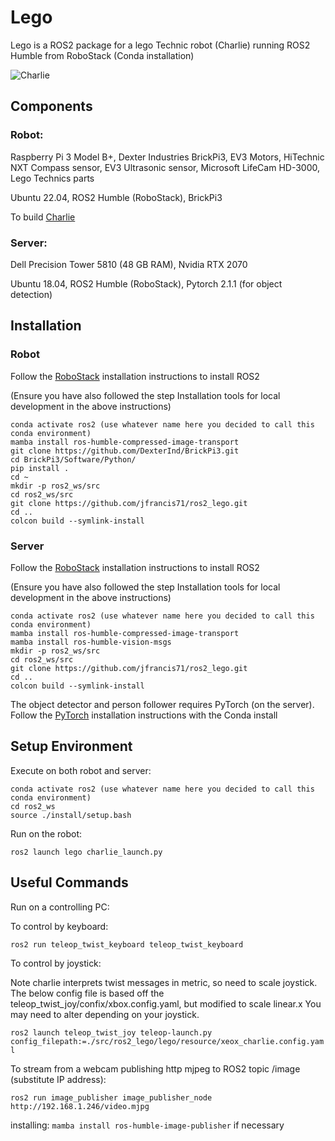 # Lego
Lego is a ROS2 package for a lego Technic robot (Charlie) running ROS2 Humble from RoboStack (Conda installation)

![Charlie](https://drive.google.com/uc?id=1GdqDXQZsIsTLFUqVw2gdJ1S9lr9-x4DP&export=download)

## Components

### Robot:

Raspberry Pi 3 Model B+, Dexter Industries BrickPi3, EV3 Motors, HiTechnic NXT Compass sensor, EV3 Ultrasonic sensor, Microsoft LifeCam HD-3000, Lego Technics parts

Ubuntu 22.04, ROS2 Humble (RoboStack), BrickPi3

To build [Charlie](Charlie.md)


### Server:

Dell Precision Tower 5810 (48 GB RAM), Nvidia RTX 2070

Ubuntu 18.04, ROS2 Humble (RoboStack), Pytorch 2.1.1 (for object detection)

## Installation

### Robot

Follow the [RoboStack](https://robostack.github.io/GettingStarted.html) installation instructions to install ROS2

(Ensure you have also followed the step Installation tools for local development in the above instructions)


```
conda activate ros2 (use whatever name here you decided to call this conda environment)
mamba install ros-humble-compressed-image-transport
git clone https://github.com/DexterInd/BrickPi3.git
cd BrickPi3/Software/Python/
pip install .
cd ~
mkdir -p ros2_ws/src
cd ros2_ws/src
git clone https://github.com/jfrancis71/ros2_lego.git
cd ..
colcon build --symlink-install
```

### Server

Follow the [RoboStack](https://robostack.github.io/GettingStarted.html) installation instructions to install ROS2

(Ensure you have also followed the step Installation tools for local development in the above instructions)


```
conda activate ros2 (use whatever name here you decided to call this conda environment)
mamba install ros-humble-compressed-image-transport
mamba install ros-humble-vision-msgs
mkdir -p ros2_ws/src
cd ros2_ws/src
git clone https://github.com/jfrancis71/ros2_lego.git
cd ..
colcon build --symlink-install
```


The object detector and person follower requires PyTorch (on the server).
Follow the [PyTorch](https://pytorch.org/get-started/locally/) installation instructions with the Conda install




## Setup Environment

Execute on both robot and server:
```
conda activate ros2 (use whatever name here you decided to call this conda environment)
cd ros2_ws
source ./install/setup.bash
```

Run on the robot:

```ros2 launch lego charlie_launch.py```


## Useful Commands

Run on a controlling PC:

To control by keyboard:

```ros2 run teleop_twist_keyboard teleop_twist_keyboard```

To control by joystick:

Note charlie interprets twist messages in metric, so need to scale joystick. The below config file is based off the teleop_twist_joy/confix/xbox.config.yaml, but modified to scale linear.x
You may need to alter depending on your joystick.

```ros2 launch teleop_twist_joy teleop-launch.py config_filepath:=./src/ros2_lego/lego/resource/xeox_charlie.config.yaml```

To stream from a webcam publishing http mjpeg to ROS2 topic /image (substitute IP address):

```ros2 run image_publisher image_publisher_node http://192.168.1.246/video.mjpg```

installing:
```mamba install ros-humble-image-publisher```
if necessary
